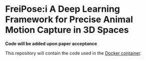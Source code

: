 # FreiPose:i A Deep Learning Framework for Precise Animal Motion Capture in 3D Spaces
**Code will be added upon paper acceptance**

This repository will contain the code used in the [Docker container](https://github.com/lmb-freiburg/FreiPose-docker).
